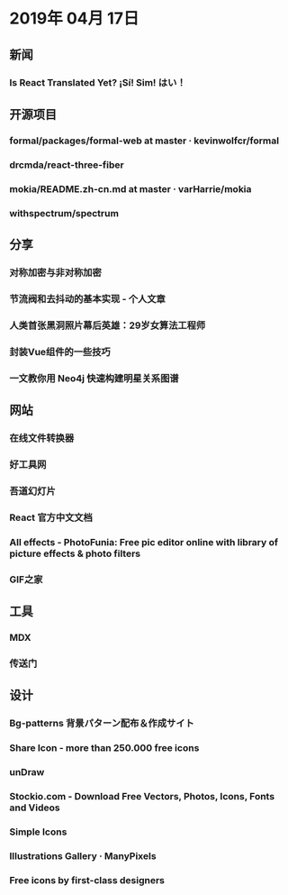 # 2019年 04月 17日

## 新闻

### Is React Translated Yet? ¡Sí! Sim! はい！

<daily-item
  note="react 文档翻译了多种语言"
  url="https://reactjs.org/blog/2019/02/23/is-react-translated-yet.html"/>

## 开源项目

### formal/packages/formal-web at master · kevinwolfcr/formal

<daily-item
  note="React Hooks 版本的 rc-form，集成了 React 表单组件通用的的非受控值缓存、值校验等功能"
  url="https://github.com/kevinwolfcr/formal/tree/master/packages/formal-web"/>

### drcmda/react-three-fiber

<daily-item
  note="Three.js 在 React 上渲染的工具，可以用 React 组件语法完成 WebGL 渲染"
  url="https://github.com/drcmda/react-three-fiber"
  lang="JavaScript"
  watch="37"
  star="3240"
  fork="80"
  :is-chinese="false"/>

### mokia/README.zh-cn.md at master · varHarrie/mokia

<daily-item
  note="一个集成了数据模拟和HTTP服务的Mock工具。"
  url="https://github.com/varHarrie/mokia/blob/master/README.zh-cn.md"/>

### withspectrum/spectrum

<daily-item
  note="社区系统"
  url="https://github.com/withspectrum/spectrum"
  lang="JavaScript,HTML,Other"
  watch="128"
  star="6698"
  fork="543"/>

## 分享

### 对称加密与非对称加密

<daily-item
  url="https://zhuanlan.zhihu.com/p/34288371"/>

### 节流阀和去抖动的基本实现 - 个人文章

<daily-item
  url="https://segmentfault.com/a/1190000018840094"/>

### 人类首张黑洞照片幕后英雄：29岁女算法工程师

<daily-item
  url="https://www.infoq.cn/article/XWeLMTl0KUmtksof-XwV"/>

### 封装Vue组件的一些技巧

<daily-item
  url="https://juejin.im/post/5cb3eed65188251b0351f2c4#heading-13"/>

### 一文教你用 Neo4j 快速构建明星关系图谱

<daily-item
  url="https://mp.weixin.qq.com/s/Xr7O7Dao_gG4Z3jGhuCjvQ"/>

## 网站

### 在线文件转换器

<daily-item
  note="在线转换视频,在线音频转换,在线图形转换,在线文档转换和在线压缩格式"
  url="https://cn.office-converter.com/"/>

### 好工具网

<daily-item
  note="在线工具大全，用完即走，触手可及"
  url="http://www.nicetool.net/"/>

### 吾道幻灯片

<daily-item
  note="专业演示文档制作工具，PPT模板，协同办公"
  url="https://www.woodo.cn/"/>

### React 官方中文文档

<daily-item
  url="https://zh-hans.reactjs.org/"/>

### All effects - PhotoFunia: Free pic editor online with library of picture effects & photo filters

<daily-item
  note="线编辑照片的工具，你可以给照片添加各种特效，给特定文字添加背景图"
  url="http://photofunia.com/"/>

### GIF之家

<daily-item
  note="一个可以压缩 GIF 图片、制作 GIF、裁剪 GIF 的工具"
  url="https://tool.gifhome.com/"/>

## 工具

### MDX

<daily-item
  note="支持使用 JSX 和 markdown 混合编写文档的格式"
  url="https://mdxjs.com/blog/v1/"/>

### 传送门

<daily-item
  note="一个可以让你随时随地位置定位在国外、马尔代夫度假、塞班岛、印度尼西亚的虚拟定位软件"
  url="https://portal.pongj.com/#/"/>

## 设计

### Bg-patterns 背景パターン配布＆作成サイト

<daily-item
  note="矢量平铺背景纹理免费生成及免费下载"
  url="http://bg-patterns.com/"/>

### Share Icon - more than 250.000 free icons

<daily-item
  note="免费提供超过 25 万 icon 矢量图片素材的站点"
  url="https://www.shareicon.net/"
  :is-chinese="false"/>

### unDraw

<daily-item
  note="一个插画网站，每幅画都是作者自己话的，不定时更新，大多都是扁平化PNG图"
  url="https://undraw.co/"/>

### Stockio.com - Download Free Vectors, Photos, Icons, Fonts and Videos

<daily-item
  note="提供很多类型素材的一个网站，有照片，有图标，还有字体等"
  url="https://www.stockio.com/"/>

### Simple Icons

<daily-item
  note="按颜色，对品牌logo进行分类的一个网站，我们可以在这个页面上，下载很多企业logo的素材"
  url="http://simpleicons.org/"/>

### Illustrations Gallery · ManyPixels

<daily-item
  note="整套插画下载，可以用在网站上表达信息"
  url="https://gallery.manypixels.co/"
  :is-chinese="false"/>

### Free icons by first-class designers

<daily-item
  note="下载成套的 svg 图标"
  url="https://iconstore.co/"
  :is-chinese="false"/>

<daily-footer/>
